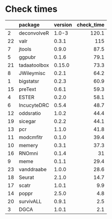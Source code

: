 # Check times

|   |package      |version | check_time|
|:--|:------------|:-------|----------:|
|2  |deconvolveR  |1.0-3   |      120.1|
|22 |valr         |0.3.1   |        115|
|7  |jtools       |0.9.0   |       87.5|
|5  |ggpubr       |0.1.6   |       79.1|
|21 |tadaatoolbox |0.15.0  |       73.3|
|8  |JWileymisc   |0.2.1   |       64.2|
|1  |bigstatsr    |0.2.3   |       60.9|
|15 |preText      |0.6.1   |       59.3|
|4  |ESTER        |0.2.0   |       58.1|
|6  |IncucyteDRC  |0.5.4   |       48.7|
|12 |oddsratio    |1.0.2   |       44.4|
|19 |sicegar      |0.2.2   |       44.1|
|13 |pcr          |1.1.0   |       41.8|
|11 |modcmfitr    |0.1.0   |       39.4|
|10 |memery       |0.3.1   |       37.3|
|16 |RNOmni       |0.1.4   |         31|
|9  |meme         |0.1.1   |       29.4|
|23 |vanddraabe   |1.0.0   |       28.6|
|18 |Seurat       |2.1.0   |       14.7|
|17 |scatr        |1.0.1   |        9.9|
|14 |poppr        |2.5.0   |        4.8|
|20 |survivALL    |0.9.1   |        2.5|
|3  |DGCA         |1.0.1   |        2.1|


